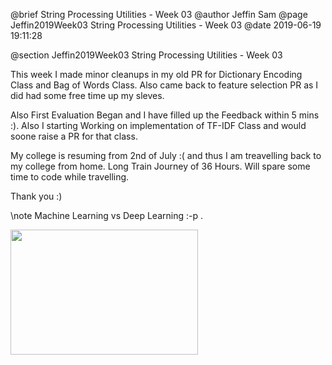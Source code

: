 @brief String Processing Utilities - Week 03
@author Jeffin Sam
@page Jeffin2019Week03 String Processing Utilities - Week 03
@date 2019-06-19 19:11:28

@section Jeffin2019Week03 String Processing Utilities - Week 03

This week I made minor cleanups in my old PR for Dictionary Encoding Class and Bag of Words Class. Also came back to feature selection PR as I did had some free time up my sleves.

Also First Evaluation Began and I have filled up the Feedback within 5 mins :). Also I starting Working on implementation of TF-IDF Class and would soone raise a PR for that class.

My college is resuming from 2nd of July :( and thus I am treavelling back to my college from home. Long Train Journey of 36 Hours. Will spare some time to code while travelling. 

Thank you :)

\note
Machine Learning vs Deep Learning :-p .

<p>
<img src = "images/mlvsdl.jpg" width = "300" height = "200"/>
</p>
